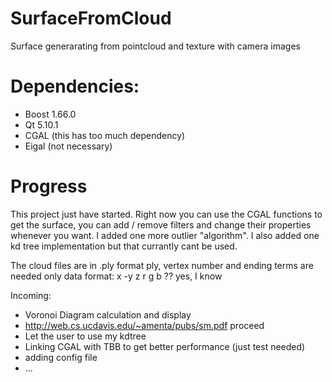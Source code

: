 # SurfaceFromCloud
Surface generarating from pointcloud and texture with camera images

# Dependencies:
+ Boost 1.66.0
+ Qt 5.10.1
+ CGAL (this has too much dependency)
+ Eigal (not necessary)

# Progress
This project just have started.
Right now you can use the CGAL functions to get the surface, you can add / remove filters and change their properties whenever you want. I added one more outlier "algorithm". I also added one kd tree implementation but that currantly cant be used.

The cloud files are in .ply format
ply, vertex number and ending terms are needed only
data format: x -y z r g b
                ?? yes, I know
                
Incoming:
+ Voronoi Diagram calculation and display
+ http://web.cs.ucdavis.edu/~amenta/pubs/sm.pdf proceed
+ Let the user to use my kdtree
+ Linking CGAL with TBB to get better performance (just test needed)
+ adding config file
+ ...
